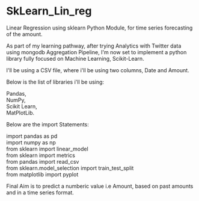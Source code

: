 # SkLearn_Lin_reg
Linear Regression using sklearn Python Module, for time series forecasting of the amount.

As part of my learning pathway, after trying Analytics with Twitter data using mongodb Aggregation Pipeline, I'm now set to implement a python library fully focused on Machine Learning, Scikit-Learn.

I'll be using a CSV file, where i'll be using two columns, Date and Amount.

Below is the list of libraries i'll be using:

Pandas, <br>
NumPy, <br>
Scikit Learn, <br>
MatPlotLib. <br>

Below are the import Statements:

import pandas as pd <br>
import numpy as np <br>
from sklearn import linear_model <br>
from sklearn import metrics <br>
from pandas import read_csv <br>
from sklearn.model_selection import train_test_split <br>
from matplotlib import pyplot <br>



Final Aim is to predict a numberic value i.e Amount, based on past amounts and in a time series format.
